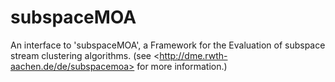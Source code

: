# subspaceMOA
An interface to 'subspaceMOA', a Framework for the Evaluation of subspace stream clustering algorithms. (see &lt;http://dme.rwth-aachen.de/de/subspacemoa> for more information.)
